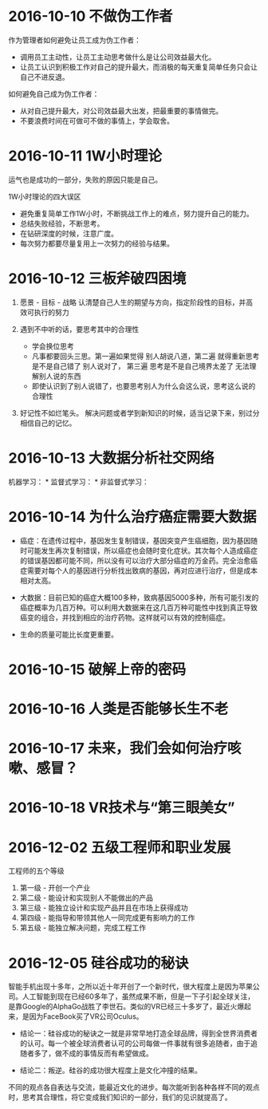 # 2016-10-10 不做伪工作者

作为管理者如何避免让员工成为伪工作者：

 * 调用员工主动性，让员工主动思考做什么是让公司效益最大化。
 * 让员工认识到积极工作对自己的提升最大，而消极的每天重复简单任务只会让自己不进反退。

如何避免自己成为伪工作者：

* 从对自己提升最大，对公司效益最大出发，把最重要的事情做完。
* 不要浪费时间在可做可不做的事情上，学会取舍。

# 2016-10-11 1W小时理论

运气也是成功的一部分，失败的原因只能是自己。

1W小时理论的四大误区

* 避免重复简单工作1W小时，不断挑战工作上的难点，努力提升自己的能力。
* 总结失败经验，不断思考。
* 在钻研深度的时候，注意广度。
* 每次努力都要尽量复用上一次努力的经验与结果。

# 2016-10-12 三板斧破四困境

1. 愿景 - 目标 - 战略 认清楚自己人生的期望与方向，指定阶段性的目标，并高效可执行的努力

2. 遇到不中听的话，要思考其中的合理性
	* 学会换位思考
	* 凡事都要回头三思。第一遍如果觉得 别人胡说八道，第二遍 就得重新思考是不是自己错了 别人说对了， 第三遍 思考是不是自己境界太差了 无法理解别人说的东西
	* 即使认识到了别人说错了，也要思考别人为什么会这么说，思考这么说的合理性

3. 好记性不如烂笔头。 解决问题或者学到新知识的时候，适当记录下来，别过分相信自己的记忆。

# 2016-10-13 大数据分析社交网络

机器学习：
	* 监督式学习：
	* 非监督式学习：

# 2016-10-14 为什么治疗癌症需要大数据

* 癌症：在遗传过程中，基因发生复制错误，基因突变产生癌细胞，因为基因随时可能发生再次复制错误，所以癌症也会随时变化症状。其次每个人造成癌症的错误基因都可能不同，所以没有可以治疗大部分癌症的万金药。完全治愈癌症需要对每个人的基因进行分析找出致病的基因，再对应进行治疗，但是成本相对太高。
* 大数据：目前已知的癌症大概100多种，致病基因5000多种，所有可能引发的癌症概率为几百万种。可以利用大数据来在这几百万种可能性中找到真正导致癌变的组合，并找到相应的治疗药物。这样就可以有效的控制癌症。

* 生命的质量可能比长度更重要。

# 2016-10-15 破解上帝的密码

# 2016-10-16 人类是否能够长生不老

# 2016-10-17 未来，我们会如何治疗咳嗽、感冒？

# 2016-10-18 VR技术与“第三眼美女”

# 2016-12-02 五级工程师和职业发展

工程师的五个等级

1. 第一级 - 开创一个产业
2. 第二级 - 能设计和实现别人不能做出的产品
3. 第三级 - 能独立设计和实现产品并且在市场上获得成功
4. 第四级 - 能指导和带领其他人一同完成更有影响力的工作
5. 第五级 - 能独立解决问题，完成工程工作



# 2016-12-05 硅谷成功的秘诀

智能手机出现十多年，之所以近十年开创了一个新时代，很大程度上是因为苹果公司。人工智能到现在已经60多年了，虽然成果不断，但是一下子引起全球关注，是靠Google的AlphaGo战胜了李世石。类似的VR已经三十多岁了，最近火爆起来，是因为FaceBook买了VR公司Oculus。

* 结论一：硅谷成功的秘诀之一就是非常早地打造全球品牌，得到全世界消费者的认可。每一个被全球消费者认可的公司每做一件事就有很多追随者，由于追随者多了，做不成的事情反而有希望做成。

* 结论二：叛逆。硅谷的成功很大程度上是文化冲撞的结果。 

不同的观点各自表达与交流，能最近文化的进步。每次能听到各种各样不同的观点时，思考其合理性，将它变成我们知识的一部分，我们的见识就提高了。
	






